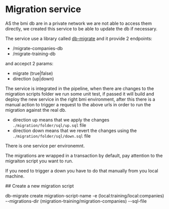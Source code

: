 # Migration service

AS the bmi db are in a private network we are not able to access them directly, we created this service to be able to update the db if necessary.

The service use a library called [db-migrate](https://db-migrate.readthedocs.io/) and it provide 2 endpoints:

- /migrate-companies-db
- /migrate-training-db

and accepct 2 params:

- migrate (true|false)
- direction (up|down)

The service is integrated in the pipeline, when there are changes to the migration scripts folder we run some unit test, if passed it will build and deploy the new service in the right bmi environment, after this there is a manual action to trigger a request to the above urls in order to run the migration against the real db.

- direction up means that we apply the changes `./migration/folder/sql/up.sql` file
- direction down means that we revert the changes using the `./migration/folder/sql/down.sql` file

There is one service per environemnt.

The migrations are wrapped in a transaction by default, pay attention to the migraiton script you want to run.

If you need to trigger a down you have to do that manually from you local machine.

## Create a new migration script

db-migrate create migration-script-name -e (local:training/local:companies) --migrations-dir (migration-training/migration-companies) --sql-file
